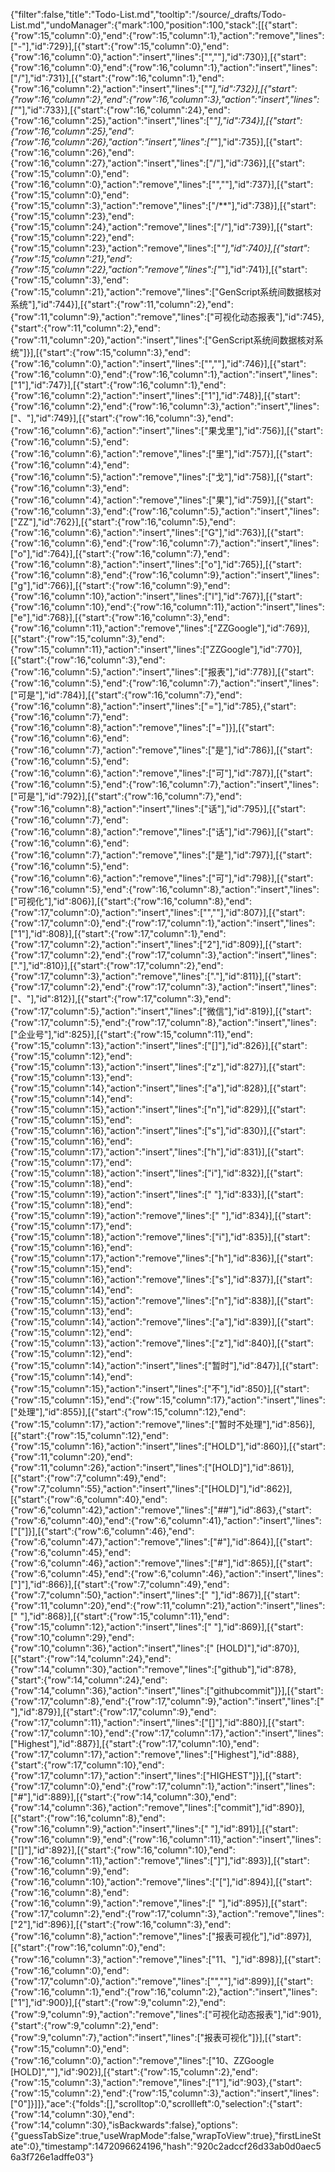 {"filter":false,"title":"Todo-List.md","tooltip":"/source/_drafts/Todo-List.md","undoManager":{"mark":100,"position":100,"stack":[[{"start":{"row":15,"column":0},"end":{"row":15,"column":1},"action":"remove","lines":["-"],"id":729}],[{"start":{"row":15,"column":0},"end":{"row":16,"column":0},"action":"insert","lines":["",""],"id":730}],[{"start":{"row":16,"column":0},"end":{"row":16,"column":1},"action":"insert","lines":["/"],"id":731}],[{"start":{"row":16,"column":1},"end":{"row":16,"column":2},"action":"insert","lines":["*"],"id":732}],[{"start":{"row":16,"column":2},"end":{"row":16,"column":3},"action":"insert","lines":["*"],"id":733}],[{"start":{"row":16,"column":24},"end":{"row":16,"column":25},"action":"insert","lines":["*"],"id":734}],[{"start":{"row":16,"column":25},"end":{"row":16,"column":26},"action":"insert","lines":["*"],"id":735}],[{"start":{"row":16,"column":26},"end":{"row":16,"column":27},"action":"insert","lines":["/"],"id":736}],[{"start":{"row":15,"column":0},"end":{"row":16,"column":0},"action":"remove","lines":["",""],"id":737}],[{"start":{"row":15,"column":0},"end":{"row":15,"column":3},"action":"remove","lines":["/**"],"id":738}],[{"start":{"row":15,"column":23},"end":{"row":15,"column":24},"action":"remove","lines":["/"],"id":739}],[{"start":{"row":15,"column":22},"end":{"row":15,"column":23},"action":"remove","lines":["*"],"id":740}],[{"start":{"row":15,"column":21},"end":{"row":15,"column":22},"action":"remove","lines":["*"],"id":741}],[{"start":{"row":15,"column":3},"end":{"row":15,"column":21},"action":"remove","lines":["GenScript系统间数据核对系统"],"id":744}],[{"start":{"row":11,"column":2},"end":{"row":11,"column":9},"action":"remove","lines":["可视化动态报表"],"id":745},{"start":{"row":11,"column":2},"end":{"row":11,"column":20},"action":"insert","lines":["GenScript系统间数据核对系统"]}],[{"start":{"row":15,"column":3},"end":{"row":16,"column":0},"action":"insert","lines":["",""],"id":746}],[{"start":{"row":16,"column":0},"end":{"row":16,"column":1},"action":"insert","lines":["1"],"id":747}],[{"start":{"row":16,"column":1},"end":{"row":16,"column":2},"action":"insert","lines":["1"],"id":748}],[{"start":{"row":16,"column":2},"end":{"row":16,"column":3},"action":"insert","lines":["、"],"id":749}],[{"start":{"row":16,"column":3},"end":{"row":16,"column":6},"action":"insert","lines":["果戈里"],"id":756}],[{"start":{"row":16,"column":5},"end":{"row":16,"column":6},"action":"remove","lines":["里"],"id":757}],[{"start":{"row":16,"column":4},"end":{"row":16,"column":5},"action":"remove","lines":["戈"],"id":758}],[{"start":{"row":16,"column":3},"end":{"row":16,"column":4},"action":"remove","lines":["果"],"id":759}],[{"start":{"row":16,"column":3},"end":{"row":16,"column":5},"action":"insert","lines":["ZZ"],"id":762}],[{"start":{"row":16,"column":5},"end":{"row":16,"column":6},"action":"insert","lines":["G"],"id":763}],[{"start":{"row":16,"column":6},"end":{"row":16,"column":7},"action":"insert","lines":["o"],"id":764}],[{"start":{"row":16,"column":7},"end":{"row":16,"column":8},"action":"insert","lines":["o"],"id":765}],[{"start":{"row":16,"column":8},"end":{"row":16,"column":9},"action":"insert","lines":["g"],"id":766}],[{"start":{"row":16,"column":9},"end":{"row":16,"column":10},"action":"insert","lines":["l"],"id":767}],[{"start":{"row":16,"column":10},"end":{"row":16,"column":11},"action":"insert","lines":["e"],"id":768}],[{"start":{"row":16,"column":3},"end":{"row":16,"column":11},"action":"remove","lines":["ZZGoogle"],"id":769}],[{"start":{"row":15,"column":3},"end":{"row":15,"column":11},"action":"insert","lines":["ZZGoogle"],"id":770}],[{"start":{"row":16,"column":3},"end":{"row":16,"column":5},"action":"insert","lines":["报表"],"id":778}],[{"start":{"row":16,"column":5},"end":{"row":16,"column":7},"action":"insert","lines":["可是"],"id":784}],[{"start":{"row":16,"column":7},"end":{"row":16,"column":8},"action":"insert","lines":["="],"id":785},{"start":{"row":16,"column":7},"end":{"row":16,"column":8},"action":"remove","lines":["="]}],[{"start":{"row":16,"column":6},"end":{"row":16,"column":7},"action":"remove","lines":["是"],"id":786}],[{"start":{"row":16,"column":5},"end":{"row":16,"column":6},"action":"remove","lines":["可"],"id":787}],[{"start":{"row":16,"column":5},"end":{"row":16,"column":7},"action":"insert","lines":["可是"],"id":792}],[{"start":{"row":16,"column":7},"end":{"row":16,"column":8},"action":"insert","lines":["话"],"id":795}],[{"start":{"row":16,"column":7},"end":{"row":16,"column":8},"action":"remove","lines":["话"],"id":796}],[{"start":{"row":16,"column":6},"end":{"row":16,"column":7},"action":"remove","lines":["是"],"id":797}],[{"start":{"row":16,"column":5},"end":{"row":16,"column":6},"action":"remove","lines":["可"],"id":798}],[{"start":{"row":16,"column":5},"end":{"row":16,"column":8},"action":"insert","lines":["可视化"],"id":806}],[{"start":{"row":16,"column":8},"end":{"row":17,"column":0},"action":"insert","lines":["",""],"id":807}],[{"start":{"row":17,"column":0},"end":{"row":17,"column":1},"action":"insert","lines":["1"],"id":808}],[{"start":{"row":17,"column":1},"end":{"row":17,"column":2},"action":"insert","lines":["2"],"id":809}],[{"start":{"row":17,"column":2},"end":{"row":17,"column":3},"action":"insert","lines":["."],"id":810}],[{"start":{"row":17,"column":2},"end":{"row":17,"column":3},"action":"remove","lines":["."],"id":811}],[{"start":{"row":17,"column":2},"end":{"row":17,"column":3},"action":"insert","lines":["、"],"id":812}],[{"start":{"row":17,"column":3},"end":{"row":17,"column":5},"action":"insert","lines":["微信"],"id":819}],[{"start":{"row":17,"column":5},"end":{"row":17,"column":8},"action":"insert","lines":["企业号"],"id":825}],[{"start":{"row":15,"column":11},"end":{"row":15,"column":13},"action":"insert","lines":["[]"],"id":826}],[{"start":{"row":15,"column":12},"end":{"row":15,"column":13},"action":"insert","lines":["z"],"id":827}],[{"start":{"row":15,"column":13},"end":{"row":15,"column":14},"action":"insert","lines":["a"],"id":828}],[{"start":{"row":15,"column":14},"end":{"row":15,"column":15},"action":"insert","lines":["n"],"id":829}],[{"start":{"row":15,"column":15},"end":{"row":15,"column":16},"action":"insert","lines":["s"],"id":830}],[{"start":{"row":15,"column":16},"end":{"row":15,"column":17},"action":"insert","lines":["h"],"id":831}],[{"start":{"row":15,"column":17},"end":{"row":15,"column":18},"action":"insert","lines":["i"],"id":832}],[{"start":{"row":15,"column":18},"end":{"row":15,"column":19},"action":"insert","lines":[" "],"id":833}],[{"start":{"row":15,"column":18},"end":{"row":15,"column":19},"action":"remove","lines":[" "],"id":834}],[{"start":{"row":15,"column":17},"end":{"row":15,"column":18},"action":"remove","lines":["i"],"id":835}],[{"start":{"row":15,"column":16},"end":{"row":15,"column":17},"action":"remove","lines":["h"],"id":836}],[{"start":{"row":15,"column":15},"end":{"row":15,"column":16},"action":"remove","lines":["s"],"id":837}],[{"start":{"row":15,"column":14},"end":{"row":15,"column":15},"action":"remove","lines":["n"],"id":838}],[{"start":{"row":15,"column":13},"end":{"row":15,"column":14},"action":"remove","lines":["a"],"id":839}],[{"start":{"row":15,"column":12},"end":{"row":15,"column":13},"action":"remove","lines":["z"],"id":840}],[{"start":{"row":15,"column":12},"end":{"row":15,"column":14},"action":"insert","lines":["暂时"],"id":847}],[{"start":{"row":15,"column":14},"end":{"row":15,"column":15},"action":"insert","lines":["不"],"id":850}],[{"start":{"row":15,"column":15},"end":{"row":15,"column":17},"action":"insert","lines":["处理"],"id":855}],[{"start":{"row":15,"column":12},"end":{"row":15,"column":17},"action":"remove","lines":["暂时不处理"],"id":856}],[{"start":{"row":15,"column":12},"end":{"row":15,"column":16},"action":"insert","lines":["HOLD"],"id":860}],[{"start":{"row":11,"column":20},"end":{"row":11,"column":26},"action":"insert","lines":["[HOLD]"],"id":861}],[{"start":{"row":7,"column":49},"end":{"row":7,"column":55},"action":"insert","lines":["[HOLD]"],"id":862}],[{"start":{"row":6,"column":40},"end":{"row":6,"column":42},"action":"remove","lines":["##"],"id":863},{"start":{"row":6,"column":40},"end":{"row":6,"column":41},"action":"insert","lines":["["]}],[{"start":{"row":6,"column":46},"end":{"row":6,"column":47},"action":"remove","lines":["#"],"id":864}],[{"start":{"row":6,"column":45},"end":{"row":6,"column":46},"action":"remove","lines":["#"],"id":865}],[{"start":{"row":6,"column":45},"end":{"row":6,"column":46},"action":"insert","lines":["]"],"id":866}],[{"start":{"row":7,"column":49},"end":{"row":7,"column":50},"action":"insert","lines":[" "],"id":867}],[{"start":{"row":11,"column":20},"end":{"row":11,"column":21},"action":"insert","lines":[" "],"id":868}],[{"start":{"row":15,"column":11},"end":{"row":15,"column":12},"action":"insert","lines":[" "],"id":869}],[{"start":{"row":10,"column":29},"end":{"row":10,"column":36},"action":"insert","lines":[" [HOLD]"],"id":870}],[{"start":{"row":14,"column":24},"end":{"row":14,"column":30},"action":"remove","lines":["github"],"id":878},{"start":{"row":14,"column":24},"end":{"row":14,"column":36},"action":"insert","lines":["githubcommit"]}],[{"start":{"row":17,"column":8},"end":{"row":17,"column":9},"action":"insert","lines":[" "],"id":879}],[{"start":{"row":17,"column":9},"end":{"row":17,"column":11},"action":"insert","lines":["[]"],"id":880}],[{"start":{"row":17,"column":10},"end":{"row":17,"column":17},"action":"insert","lines":["Highest"],"id":887}],[{"start":{"row":17,"column":10},"end":{"row":17,"column":17},"action":"remove","lines":["Highest"],"id":888},{"start":{"row":17,"column":10},"end":{"row":17,"column":17},"action":"insert","lines":["HIGHEST"]}],[{"start":{"row":17,"column":0},"end":{"row":17,"column":1},"action":"insert","lines":["#"],"id":889}],[{"start":{"row":14,"column":30},"end":{"row":14,"column":36},"action":"remove","lines":["commit"],"id":890}],[{"start":{"row":16,"column":8},"end":{"row":16,"column":9},"action":"insert","lines":[" "],"id":891}],[{"start":{"row":16,"column":9},"end":{"row":16,"column":11},"action":"insert","lines":["[]"],"id":892}],[{"start":{"row":16,"column":10},"end":{"row":16,"column":11},"action":"remove","lines":["]"],"id":893}],[{"start":{"row":16,"column":9},"end":{"row":16,"column":10},"action":"remove","lines":["["],"id":894}],[{"start":{"row":16,"column":8},"end":{"row":16,"column":9},"action":"remove","lines":[" "],"id":895}],[{"start":{"row":17,"column":2},"end":{"row":17,"column":3},"action":"remove","lines":["2"],"id":896}],[{"start":{"row":16,"column":3},"end":{"row":16,"column":8},"action":"remove","lines":["报表可视化"],"id":897}],[{"start":{"row":16,"column":0},"end":{"row":16,"column":3},"action":"remove","lines":["11、"],"id":898}],[{"start":{"row":16,"column":0},"end":{"row":17,"column":0},"action":"remove","lines":["",""],"id":899}],[{"start":{"row":16,"column":1},"end":{"row":16,"column":2},"action":"insert","lines":["1"],"id":900}],[{"start":{"row":9,"column":2},"end":{"row":9,"column":9},"action":"remove","lines":["可视化动态报表"],"id":901},{"start":{"row":9,"column":2},"end":{"row":9,"column":7},"action":"insert","lines":["报表可视化"]}],[{"start":{"row":15,"column":0},"end":{"row":16,"column":0},"action":"remove","lines":["10、ZZGoogle [HOLD]",""],"id":902}],[{"start":{"row":15,"column":2},"end":{"row":15,"column":3},"action":"remove","lines":["1"],"id":903},{"start":{"row":15,"column":2},"end":{"row":15,"column":3},"action":"insert","lines":["0"]}]]},"ace":{"folds":[],"scrolltop":0,"scrollleft":0,"selection":{"start":{"row":14,"column":30},"end":{"row":14,"column":30},"isBackwards":false},"options":{"guessTabSize":true,"useWrapMode":false,"wrapToView":true},"firstLineState":0},"timestamp":1472096624196,"hash":"920c2adccf26d33ab0d0aec56a3f726e1adffe03"}